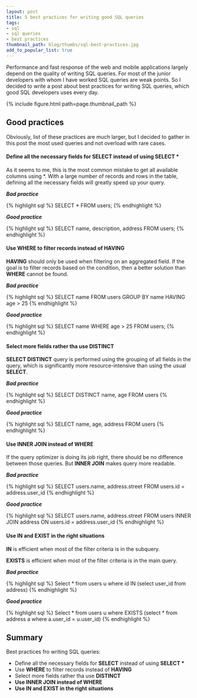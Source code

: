 ```yaml
---
layout: post
title: 5 best practices for writing good SQL queries
tags:
- sql
- sql queries
- best practices
thumbnail_path: blog/thumbs/sql-best-practices.jpg
add_to_popular_list: true
---
```


Performance and fast response of the web and mobile applications largely depend on the quality of writing SQL queries. 
For most of the junior developers with whom I have worked SQL queries are weak points. So I decided to write a post about best practices for writing SQL queries, 
which good SQL developers uses every day.

{% include figure.html path=page.thumbnail_path %}

## Good practices

Obviously, list of these practices are much larger, but I decided to gather in this post the most used queries and not overload with rare cases.

#### Define all the necessary fields for SELECT instead of using SELECT *

As it seems to me, this is the most common mistake to get all available columns using *.
With a large number of records and rows in the table, defining all the necessary fields will greatly speed up your query.

<b><i>Bad practice</i></b>

{% highlight sql %}
SELECT *
FROM users;
{% endhighlight %}

<b><i>Good practice</i></b>

{% highlight sql %}
SELECT name, description, address
FROM users;
{% endhighlight %}

#### Use WHERE to filter records instead of HAVING

<b>HAVING</b> should only be used when filtering on an aggregated field.
 If the goal is to filter records based on the condition, then a better solution than <b>WHERE</b> cannot be found.

<b><i>Bad practice</i></b>

{% highlight sql %}
SELECT name
FROM users
GROUP BY name
HAVING age > 25
{% endhighlight %}

<b><i>Good practice</i></b>

{% highlight sql %}
SELECT name
WHERE age > 25
FROM users;
{% endhighlight %}

#### Select more fields rather tha use DISTINCT

<b>SELECT DISTINCT</b> query is performed using the grouping of all fields in the query, which is significantly more resource-intensive than using the usual <b>SELECT</b>.

<b><i>Bad practice</i></b>

{% highlight sql %}
SELECT DISTINCT name, age
FROM users
{% endhighlight %}

<b><i>Good practice</i></b>

{% highlight sql %}
SELECT name, age, address
FROM users
{% endhighlight %}

#### Use INNER JOIN instead of WHERE

If the query optimizer is doing its job right, there should be no difference between those queries. But <b>INNER JOIN</b> makes query more readable.

<b><i>Bad practice</i></b>

{% highlight sql %}
SELECT users.name, address.street
FROM users.id = address.user_id
{% endhighlight %}

<b><i>Good practice</i></b>

{% highlight sql %}
SELECT users.name, address.street
FROM users
    INNER JOIN address
    ON users.id = address.user_id
{% endhighlight %}

#### Use IN and EXIST in the right situations

<b>IN</b> is efficient when most of the filter criteria is in the subquery. 

<b>EXISTS</b> is efficient when most of the filter criteria is in the main query.

<b><i>Bad practice</i></b>

{% highlight sql %}
Select * from users u
where id IN 
(select user_id from address)
{% endhighlight %}

<b><i>Good practice</i></b>

{% highlight sql %}
Select * from users u 
where EXISTS (select * from address a
where a.user_id = u.user_id)
{% endhighlight %}

## Summary

Best practices fro writing SQL queries:
* Define all the necessary fields for <b>SELECT</b> instead of using <b>SELECT *</b>
* Use <b>WHERE</b> to filter records instead of <b>HAVING</b>
* Select more fields rather tha use <b>DISTINCT
* Use <b>INNER JOIN</b> instead of <b>WHERE</b>
* Use <b>IN</b> and <b>EXIST</b> in the right situations







